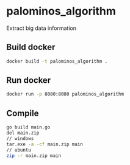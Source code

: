 # palominos_algorithm
Extract big data information

## Build docker
```bash
docker build -t palominos_algorithm .
```
## Run docker
```bash
docker run -p 8080:8080 palominos_algorithm
```

## Compile
```bash
go build main.go
del main.zip
// windows
tar.exe -a -cf main.zip main
// ubuntu
zip -r main.zip main
```